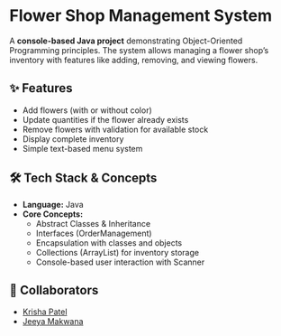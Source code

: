 # Flower Shop Management System  

A **console-based Java project** demonstrating Object-Oriented Programming principles. The system allows managing a flower shop’s inventory with features like adding, removing, and viewing flowers.  

## ✨ Features  
- Add flowers (with or without color)  
- Update quantities if the flower already exists  
- Remove flowers with validation for available stock  
- Display complete inventory  
- Simple text-based menu system  

## 🛠️ Tech Stack & Concepts  
- **Language:** Java  
- **Core Concepts:**  
  - Abstract Classes & Inheritance  
  - Interfaces (OrderManagement)  
  - Encapsulation with classes and objects  
  - Collections (ArrayList) for inventory storage  
  - Console-based user interaction with Scanner  

## 👥 Collaborators  
- [Krisha Patel](https://github.com/krishahpatel)  
- [Jeeya Makwana](https://github.com/Makwanajeeya)  

